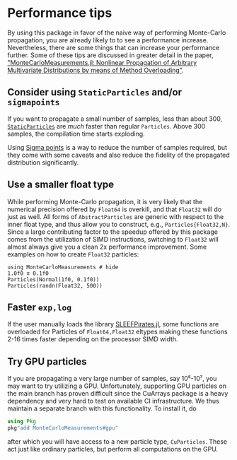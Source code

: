 # Performance tips
By using this package in favor of the naive way of performing Monte-Carlo propagation, you are already likely to to see a performance increase. Nevertheless, there are some things that can increase your performance further. Some of these tips are discussed in greater detail in the paper, ["MonteCarloMeasurements.jl: Nonlinear Propagation of Arbitrary Multivariate Distributions by means of Method Overloading"](https://arxiv.org/abs/2001.07625).

## Consider using `StaticParticles` and/or `sigmapoints`
If you want to propagate a small number of samples, less than about 300, [`StaticParticles`](@ref) are *much* faster than regular `Particles`. Above 300 samples, the compilation time starts exploding.

Using [Sigma points](@ref) is a way to reduce the number of samples required, but they come with some caveats and also reduce the fidelity of the propagated distribution significantly.

## Use a smaller float type
While performing Monte-Carlo propagation, it is very likely that the numerical precision offered by `Float64` is overkill, and that `Float32` will do just as well. All forms of `AbstractParticles` are generic with respect to the inner float type, and thus allow you to construct, e.g., `Particles{Float32,N}`. Since a large contributing factor to the speedup offered by this package comes from the utilization of SIMD instructions, switching to `Float32` will almost always give you a clean 2x performance improvement. Some examples on how to create `Float32` particles:
```@repl
using MonteCarloMeasurements # hide
1.0f0 ∓ 0.1f0
Particles(Normal(1f0, 0.1f0))
Particles(randn(Float32, 500))
```

## Faster `exp,log`
If the user manually loads the library [SLEEFPirates.jl](https://github.com/chriselrod/SLEEFPirates.jl), some functions are overloaded for Particles of `Float64,Float32` eltypes making these functions 2-16 times faster depending on the processor SIMD width.

## Try GPU particles
If you are propagating a very large number of samples, say 10⁵-10⁷, you may want to try utilizing a GPU. Unfortunately, supporting GPU particles on the main branch has proven difficult since the CuArrays package is a heavy dependency and very hard to test on available CI infrastructure. We thus maintain a separate branch with this functionality. To install it, do
```julia
using Pkg
pkg"add MonteCarloMeasurements#gpu"
```
after which you will have access to a new particle type, `CuParticles`. These act just like ordinary particles, but perform all computations on the GPU.
